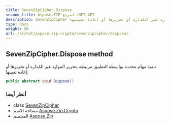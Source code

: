 ```yaml
---
title: SevenZipCipher.Dispose
second_title: Aspose.ZIP لمرجع .NET API
description: SevenZipCipher طريقة. تنفيذ مهام محددة بواسطة التطبيق مرتبطة بتحرير الموارد غير المُدارة أو تحريرها أو إعادة تعيينها.
type: docs
weight: 50
url: /ar/net/aspose.zip.crypto/sevenzipcipher/dispose/
---
```

## SevenZipCipher.Dispose method

تنفيذ مهام محددة بواسطة التطبيق مرتبطة بتحرير الموارد غير المُدارة أو تحريرها أو إعادة تعيينها.

```csharp
public abstract void Dispose()
```

### أنظر أيضا

* class [SevenZipCipher](../)
* مساحة الاسم [Aspose.Zip.Crypto](../../sevenzipcipher/)
* المجسم [Aspose.Zip](../../../)


